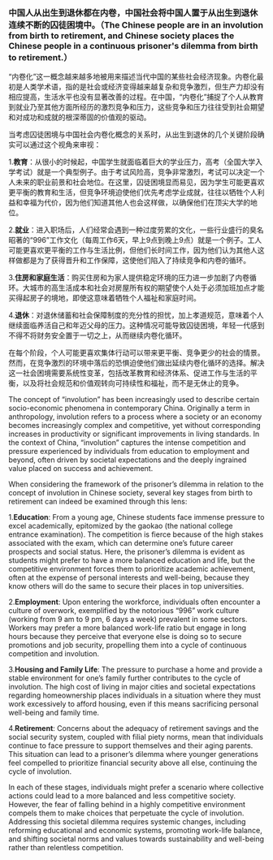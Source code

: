 ### 中国人从出生到退休都在内卷，中国社会将中国人置于从出生到退休连续不断的囚徒困境中。（The Chinese people are in an involution from birth to retirement, and Chinese society places the Chinese people in a continuous prisoner's dilemma from birth to retirement.）

“内卷化”这一概念越来越多地被用来描述当代中国的某些社会经济现象。内卷化最初是人类学术语，指的是社会或经济变得越来越复杂和竞争激烈，但生产力却没有相应提高，生活水平也没有显著改善的过程。在中国，“内卷化”捕捉了个人从教育到就业乃至其他方面所经历的激烈竞争和压力，这些竞争和压力往往受到社会期望和对成功和成就的根深蒂固的价值观的驱动。

当考虑囚徒困境与中国社会内卷化概念的关系时，从出生到退休的几个关键阶段确实可以通过这个视角来审视：

1.**教育**：从很小的时候起，中国学生就面临着巨大的学业压力，高考（全国大学入学考试）就是一个典型例子。由于考试风险高，竞争非常激烈，考试可以决定一个人未来的职业前景和社会地位。在这里，囚徒困境显而易见，因为学生可能更喜欢更平衡的教育和生活，但竞争环境迫使他们优先考虑学业成就，往往以牺​​牲个人利益和幸福为代价，因为他们知道其他人也会这样做，以确保他们在顶尖大学的地位。

2.**就业**：进入职场后，人们经常会遇到一种过度劳累的文化，一些行业盛行的臭名昭著的“996”工作文化（每周工作6天，早上9点到晚上9点）就是一个例子。工人可能更喜欢更平衡的工作与生活比例，但他们长时间工作，因为他们认为其他人这样做都是为了获得晋升和工作保障，这使他们陷入了持续竞争和内卷的循环。

3.**住房和家庭生活**：购买住房和为家人提供稳定环境的压力进一步加剧了内卷循环。大城市的高生活成本和社会对房屋所有权的期望使个人处于必须加班加点才能买得起房子的境地，即使这意味着牺牲个人福祉和家庭时间。

4.**退休**：对退休储蓄和社会保障制度的充分性的担忧，加上孝道规范，意味着个人继续面临养活自己和年迈父母的压力。这种情况可能导致囚徒困境，年轻一代感到不得不将财务安全置于一切之上，从而继续内卷化循环。

在每个阶段，个人可能更喜欢集体行动可以带来更平衡、竞争更少的社会的情景。然而，在竞争激烈的环境中落后的恐惧迫使他们做出延续内卷化循环的选择。解决这一社会困境需要系统性变革，包括改革教育和经济体系、促进工作与生活的平衡，以及将社会规范和价值观转向可持续性和福祉，而不是无休止的竞争。

The concept of “involution” has been increasingly used to describe certain socio-economic phenomena in contemporary China. Originally a term in anthropology, involution refers to a process where a society or an economy becomes increasingly complex and competitive, yet without corresponding increases in productivity or significant improvements in living standards. In the context of China, “involution” captures the intense competition and pressure experienced by individuals from education to employment and beyond, often driven by societal expectations and the deeply ingrained value placed on success and achievement.

When considering the framework of the prisoner’s dilemma in relation to the concept of involution in Chinese society, several key stages from birth to retirement can indeed be examined through this lens:

1.**Education**: From a young age, Chinese students face immense pressure to excel academically, epitomized by the gaokao (the national college entrance examination). The competition is fierce because of the high stakes associated with the exam, which can determine one’s future career prospects and social status. Here, the prisoner’s dilemma is evident as students might prefer to have a more balanced education and life, but the competitive environment forces them to prioritize academic achievement, often at the expense of personal interests and well-being, because they know others will do the same to secure their places in top universities.

2.**Employment**: Upon entering the workforce, individuals often encounter a culture of overwork, exemplified by the notorious “996” work culture (working from 9 am to 9 pm, 6 days a week) prevalent in some sectors. Workers may prefer a more balanced work-life ratio but engage in long hours because they perceive that everyone else is doing so to secure promotions and job security, propelling them into a cycle of continuous competition and involution.

3.**Housing and Family Life**: The pressure to purchase a home and provide a stable environment for one’s family further contributes to the cycle of involution. The high cost of living in major cities and societal expectations regarding homeownership places individuals in a situation where they must work excessively to afford housing, even if this means sacrificing personal well-being and family time.

4.**Retirement**: Concerns about the adequacy of retirement savings and the social security system, coupled with filial piety norms, mean that individuals continue to face pressure to support themselves and their aging parents. This situation can lead to a prisoner’s dilemma where younger generations feel compelled to prioritize financial security above all else, continuing the cycle of involution.

In each of these stages, individuals might prefer a scenario where collective actions could lead to a more balanced and less competitive society. However, the fear of falling behind in a highly competitive environment compels them to make choices that perpetuate the cycle of involution. Addressing this societal dilemma requires systemic changes, including reforming educational and economic systems, promoting work-life balance, and shifting societal norms and values towards sustainability and well-being rather than relentless competition.
